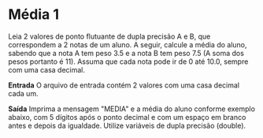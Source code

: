 # Média 1
Leia 2 valores de ponto flutuante de dupla precisão A e B, que correspondem a 2 notas de um aluno. A seguir, calcule a média do aluno, sabendo que a nota A tem peso 3.5 e a nota B tem peso 7.5 (A soma dos pesos portanto é 11). Assuma que cada nota pode ir de 0 até 10.0, sempre com uma casa decimal.

**Entrada**
O arquivo de entrada contém 2 valores com uma casa decimal cada um.

**Saída**
Imprima a mensagem "MEDIA" e a média do aluno conforme exemplo abaixo, com 5 dígitos após o ponto decimal e com um espaço em branco antes e depois da igualdade. Utilize variáveis de dupla precisão (double).